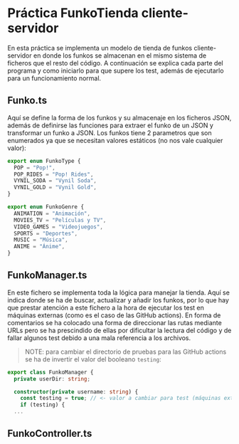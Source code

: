 # Práctica FunkoTienda cliente-servidor
En esta práctica se implementa un modelo de tienda de funkos cliente-servidor en donde los funkos se almacenan en el mismo sistema de ficheros que el resto del código. A continuación se explica cada parte del programa y como iniciarlo para que supere los test, además de ejecutarlo para un funcionamiento normal.
## Funko.ts
Aquí se define la forma de los funkos y su almacenaje en los ficheros JSON, además de definirse las funciones para extraer el funko de un JSON y transformar un funko a JSON. Los funkos tiene 2 parametros que son enumerados ya que se necesitan valores estáticos (no nos vale cualquier valor):
``` typescript
export enum FunkoType {
  POP = "Pop!",
  POP_RIDES = "Pop! Rides",
  VYNIL_SODA = "Vynil Soda",
  VYNIL_GOLD = "Vynil Gold",
}

export enum FunkoGenre {
  ANIMATION = "Animación",
  MOVIES_TV = "Películas y TV",
  VIDEO_GAMES = "Videojuegos",
  SPORTS = "Deportes",
  MUSIC = "Música",
  ANIME = "Ánime",
}
```
## FunkoManager.ts
En este fichero se implementa toda la lógica para manejar la tienda. Aquí se indica donde se ha de buscar, actualizar y añadir los funkos, por lo que hay que prestar atención a este fichero a la hora de ejecutar los test en máquinas externas (como es el caso de las GitHub actions). 
En forma de comentarios se ha colocado una forma de direccionar las rutas mediante URLs pero se ha prescindido de ellas por dificultar la lectura del código y de fallar algunos test debido a una mala referencia a los archivos. 
> NOTE: para cambiar el directorio de pruebas para las GitHub actions se ha de invertir el valor del booleano `testing`: 
```typescript
export class FunkoManager {
  private userDir: string;

  constructor(private username: string) {
    const testing = true; // <- valor a cambiar para test (máquinas externas)
    if (testing) {
  ...
```
## FunkoController.ts